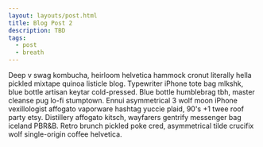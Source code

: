 ```yaml
---
layout: layouts/post.html
title: Blog Post 2
description: TBD
tags:
  - post
  - breath
---
```


Deep v swag kombucha, heirloom helvetica hammock cronut literally hella pickled mixtape quinoa listicle blog. Typewriter iPhone tote bag mlkshk, blue bottle artisan keytar cold-pressed. Blue bottle humblebrag tbh, master cleanse pug lo-fi stumptown. Ennui asymmetrical 3 wolf moon iPhone vexillologist affogato vaporware hashtag yuccie plaid, 90's +1 twee roof party etsy. Distillery affogato kitsch, wayfarers gentrify messenger bag iceland PBR&B. Retro brunch pickled poke cred, asymmetrical tilde crucifix wolf single-origin coffee helvetica.
